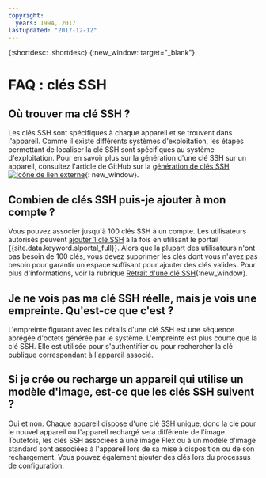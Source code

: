 ```yaml
---
copyright:
  years: 1994, 2017
lastupdated: "2017-12-12"
---
```


{:shortdesc: .shortdesc}
{:new_window: target="_blank"}

# FAQ : clés SSH

## Où trouver ma clé SSH ?

Les clés SSH sont spécifiques à chaque appareil et se trouvent dans l'appareil. Comme il existe différents systèmes d'exploitation, les étapes permettant de localiser la clé SSH sont spécifiques au système d'exploitation. Pour en savoir plus sur la génération d'une clé SSH sur un appareil, consultez l'article de GitHub sur la [génération de clés SSH ![Icône de lien externe](../../icons/launch-glyph.svg "Icône de lien externe")](https://help.github.com/articles/generating-ssh-keys#platform-windows){: new_window}.

## Combien de clés SSH puis-je ajouter à mon compte ?

Vous pouvez associer jusqu'à 100 clés SSH à un compte. Les utilisateurs autorisés peuvent [ajouter 1 clé SSH](add-ssh-key.html) à la fois en utilisant le portail {{site.data.keyword.slportal_full}}. Alors que la plupart des utilisateurs n'ont pas besoin de 100 clés, vous devez supprimer les clés dont vous n'avez pas besoin pour garantir un espace suffisant pour ajouter des clés valides. Pour plus d'informations, voir la rubrique [Retrait d'une clé SSH](remove-ssh-key.html){:new_window}.

## Je ne vois pas ma clé SSH réelle, mais je vois une empreinte. Qu'est-ce que c'est ?

L'empreinte figurant avec les détails d'une clé SSH est une séquence abrégée d'octets générée par le système. L'empreinte est plus courte que la clé SSH. Elle est utilisée pour s'authentifier ou pour rechercher la clé publique correspondant à l'appareil associé.

## Si je crée ou recharge un appareil qui utilise un modèle d'image, est-ce que les clés SSH suivent ?

Oui et non. Chaque appareil dispose d'une clé SSH unique, donc la clé pour le nouvel appareil ou l'appareil rechargé sera différente de l'image.  Toutefois, les clés SSH associées à une image Flex ou à un modèle d'image standard sont associées à l'appareil lors de sa mise à disposition ou de son rechargement. Vous pouvez également ajouter des clés lors du processus de configuration. 
